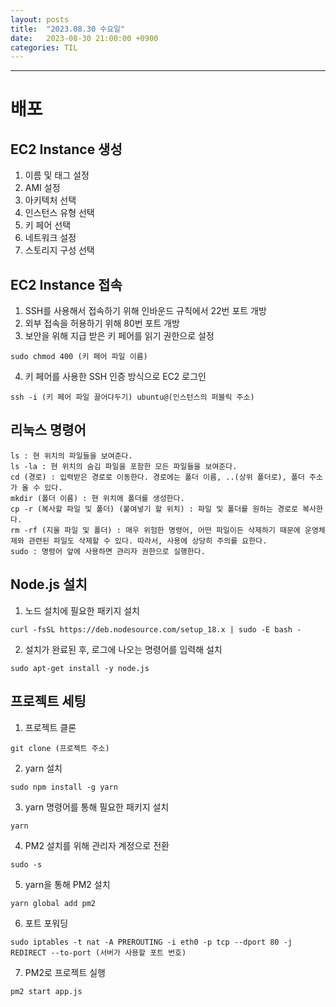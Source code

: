 ```yaml
---
layout: posts
title:  "2023.08.30 수요일"
date:   2023-08-30 21:00:00 +0900
categories: TIL
---
```

---
# 배포
## EC2 Instance 생성
1. 이름 및 태그 설정
2. AMI 설정
3. 아키텍처 선택
4. 인스턴스 유형 선택
5. 키 페어 선택
6. 네트워크 설정
7. 스토리지 구성 선택

## EC2 Instance 접속
1. SSH를 사용해서 접속하기 위해 인바운드 규칙에서 22번 포트 개방
2. 외부 접속을 허용하기 위해 80번 포트 개방
3. 보안을 위해 지급 받은 키 페어를 읽기 권한으로 설정
```shell
sudo chmod 400 (키 페어 파일 이름)
```

4. 키 페어를 사용한 SSH 인증 방식으로 EC2 로그인
```shell
ssh -i (키 페어 파일 끌어다두기) ubuntu@(인스턴스의 퍼블릭 주소)
```

## 리눅스 명령어
```shell
ls : 현 위치의 파일들을 보여준다.
ls -la : 현 위치의 숨김 파일을 포함한 모든 파일들을 보여준다.
cd (경로) : 입력받은 경로로 이동한다. 경로에는 폴더 이름, ..(상위 폴더로), 폴더 주소가 올 수 있다.
mkdir (폴더 이름) : 현 위치에 폴더를 생성한다.
cp -r (복사할 파일 및 폴더) (붙여넣기 할 위치) : 파일 및 폴더를 원하는 경로로 복사한다.
rm -rf (지울 파일 및 폴더) : 매우 위험한 명령어, 어떤 파일이든 삭제하기 때문에 운영체제와 관련된 파일도 삭제할 수 있다. 따라서, 사용에 상당히 주의를 요한다.
sudo : 명령어 앞에 사용하면 관리자 권한으로 실행한다.
```

## Node.js 설치
1. 노드 설치에 필요한 패키지 설치
```shell
curl -fsSL https://deb.nodesource.com/setup_18.x | sudo -E bash -
```
2. 설치가 완료된 후, 로그에 나오는 명령어를 입력해 설치
```shell
sudo apt-get install -y node.js
```

## 프로젝트 세팅
1. 프로젝트 클론
```shell
git clone (프로젝트 주소)
```
2. yarn 설치
```shell
sudo npm install -g yarn
```
3. yarn 명령어를 통해 필요한 패키지 설치
```shell
yarn
```
4. PM2 설치를 위해 관리자 계정으로 전환
```shell
sudo -s
```
5. yarn을 통해 PM2 설치
```shell
yarn global add pm2
```
6. 포트 포워딩
```shell
sudo iptables -t nat -A PREROUTING -i eth0 -p tcp --dport 80 -j REDIRECT --to-port (서버가 사용할 포트 번호)
```
7. PM2로 프로젝트 실행
```shell
pm2 start app.js
```